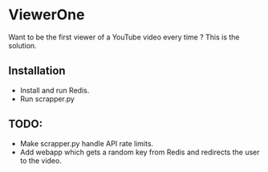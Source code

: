 # ViewerOne
Want to be the first viewer of a YouTube video every time ? This is the solution.

## Installation
 - Install and run Redis.
 - Run scrapper.py
 
## TODO: 
 - Make scrapper.py handle API rate limits.
 - Add webapp which gets a random key from Redis and redirects the user to the video.